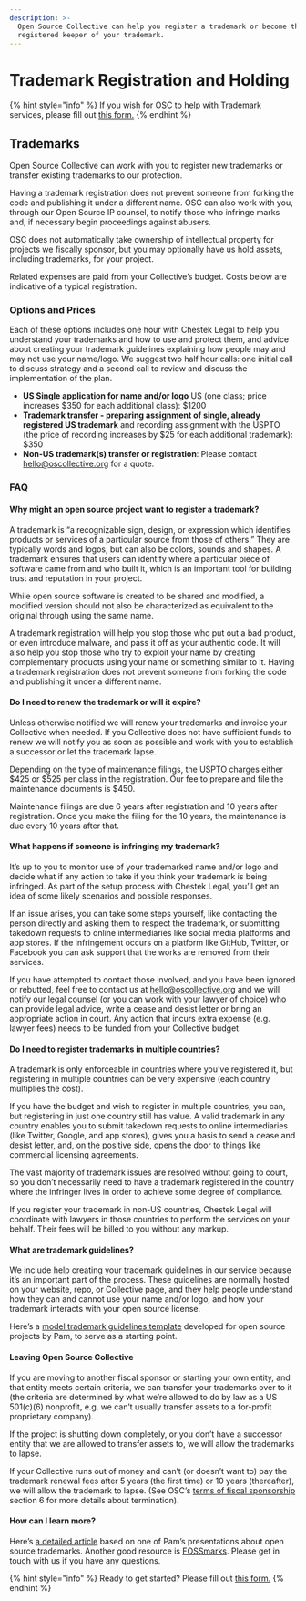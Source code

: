 ```yaml
---
description: >-
  Open Source Collective can help you register a trademark or become the
  registered keeper of your trademark.
---
```


# Trademark Registration and Holding

{% hint style="info" %}
If you wish for OSC to help with Trademark services, please fill out [this form.](https://forms.gle/UhGkAzAgxLRFvnMfA)
{% endhint %}

## Trademarks

Open Source Collective can work with you to register new trademarks or transfer existing trademarks to our protection.&#x20;

Having a trademark registration does not prevent someone from forking the code and publishing it under a different name. OSC can also work with you, through our Open Source IP counsel, to notify those who infringe marks and, if necessary begin proceedings against abusers.&#x20;

OSC does not automatically take ownership of intellectual property for projects we fiscally sponsor, but you may optionally have us hold assets, including trademarks, for your project.&#x20;

Related expenses are paid from your Collective’s budget. Costs below are indicative of a typical registration.

### Options and Prices&#x20;

Each of these options includes one hour with Chestek Legal to help you understand your trademarks and how to use and protect them, and advice about creating your trademark guidelines explaining how people may and may not use your name/logo. We suggest two half hour calls: one initial call to discuss strategy and a second call to review and discuss the implementation of the plan.

* **US Single application for name and/or logo** US (one class; price increases $350 for each additional class): $1200
* **Trademark transfer - preparing assignment of single, already registered US trademark** and recording assignment with the USPTO (the price of recording increases by $25 for each additional trademark): $350
* **Non-US trademark(s) transfer or registration**: Please contact [hello@oscollective.org](mailto:hello@oscollective.org) for a quote.&#x20;

### FAQ

#### Why might an open source project want to register a trademark?

A trademark is “a recognizable sign, design, or expression which identifies products or services of a particular source from those of others.” They are typically words and logos, but can also be colors, sounds and shapes. A trademark ensures that users can identify where a particular piece of software came from and who built it, which is an important tool for building trust and reputation in your project.&#x20;

While open source software is created to be shared and modified, a modified version should not also be characterized as equivalent to the original through using the same name.&#x20;

A trademark registration will help you stop those who put out a bad product, or even introduce malware, and pass it off as your authentic code. It will also help you stop those who try to exploit your name by creating complementary products using your name or something similar to it. Having a trademark registration does not prevent someone from forking the code and publishing it under a different name.

#### Do I need to renew the trademark or will it expire?

Unless otherwise notified we will renew your trademarks and invoice your Collective when needed. If you Collective does not have sufficient funds to renew we will notify you as soon as possible and work with you to establish a successor or let the trademark lapse.&#x20;

Depending on the type of maintenance filings, the USPTO charges either $425 or $525 per class in the registration. Our fee to prepare and file the maintenance documents is $450.&#x20;

Maintenance filings are due 6 years after registration and 10 years after registration. Once you make the filing for the 10 years, the maintenance is due every 10 years after that.

#### What happens if someone is infringing my trademark?&#x20;

It’s up to you to monitor use of your trademarked name and/or logo and decide what if any action to take if you think your trademark is being infringed. As part of the setup process with Chestek Legal, you’ll get an idea of some likely scenarios and possible responses.&#x20;

If an issue arises, you can take some steps yourself, like contacting the person directly and asking them to respect the trademark, or submitting takedown requests to online intermediaries like social media platforms and app stores. If the infringement occurs on a platform like GitHub, Twitter, or Facebook you can ask support that the works are removed from their services.

If you have attempted to contact those involved, and you have been ignored or rebutted, feel free to contact us at [hello@oscollective.org](mailto:hello@oscollective.org) and we will notify our legal counsel (or you can work with your lawyer of choice) who can provide legal advice, write a cease and desist letter or bring an appropriate action in court. Any action that incurs extra expense (e.g. lawyer fees) needs to be funded from your Collective budget.

#### Do I need to register trademarks in multiple countries?&#x20;

A trademark is only enforceable in countries where you’ve registered it, but registering in multiple countries can be very expensive (each country multiplies the cost).&#x20;

If you have the budget and wish to register in multiple countries, you can, but registering in just one country still has value. A valid trademark in any country enables you to submit takedown requests to online intermediaries (like Twitter, Google, and app stores), gives you a basis to send a cease and desist letter, and, on the positive side, opens the door to things like commercial licensing agreements.&#x20;

The vast majority of trademark issues are resolved without going to court, so you don’t necessarily need to have a trademark registered in the country where the infringer lives in order to achieve some degree of compliance.

If you register your trademark in non-US countries, Chestek Legal will coordinate with lawyers in those countries to perform the services on your behalf. Their fees will be billed to you without any markup.

#### What are trademark guidelines?

We include help creating your trademark guidelines in our service because it’s an important part of the process. These guidelines are normally hosted on your website, repo, or Collective page, and they help people understand how they can and cannot use your name and/or logo, and how your trademark interacts with your open source license.&#x20;

Here’s a [model trademark guidelines template](http://modeltrademarkguidelines.org/index.php/Model\_Trademark\_Guidelines) developed for open source projects by Pam, to serve as a starting point.

#### Leaving Open Source Collective

If you are moving to another fiscal sponsor or starting your own entity, and that entity meets certain criteria, we can transfer your trademarks over to it (the criteria are determined by what we’re allowed to do by law as a US 501(c)(6) nonprofit, e.g. we can’t usually transfer assets to a for-profit proprietary company).

If the project is shutting down completely, or you don’t have a successor entity that we are allowed to transfer assets to, we will allow the trademarks to lapse.

If your Collective runs out of money and can’t (or doesn’t want to) pay the trademark renewal fees after 5 years (the first time) or 10 years (thereafter), we will allow the trademark to lapse. (See OSC’s [terms of fiscal sponsorship](https://docs.google.com/document/u/1/d/e/2PACX-1vQbiyK2Fe0jLdh4vb9BfHY4bJ1LCo4Qvy0jg9P29ZkiC8y\_vKJ\_1fNgIbV0p6UdvbcT8Ql1gVto8bf9/pub) section 6 for more details about termination).

#### How can I learn more?

Here’s [a detailed article](https://lwn.net/Articles/673677/) based on one of Pam’s presentations about open source trademarks. Another good resource is [FOSSmarks](https://fossmarks.org/). Please get in touch with us if you have any questions.

{% hint style="info" %}
Ready to get started? Please fill out [this form.](https://forms.gle/UhGkAzAgxLRFvnMfA)
{% endhint %}
